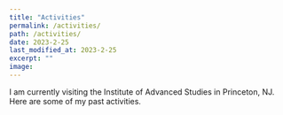 ```yaml
---
title: "Activities"
permalink: /activities/
path: /activities/
date: 2023-2-25
last_modified_at: 2023-2-25
excerpt: ""
image: 
---
```


I am currently visiting the Institute of Advanced Studies in Princeton, NJ. Here are some of my past activities.